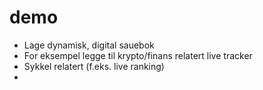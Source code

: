 # demo
- Lage dynamisk, digital sauebok
- For eksempel legge til krypto/finans relatert live tracker
- Sykkel relatert (f.eks. live ranking)
- 
